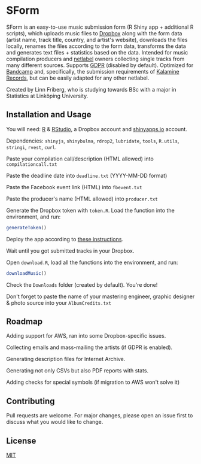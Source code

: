 # SForm

SForm is an easy-to-use music submission form (R Shiny app + additional R scripts), which uploads music files to [Dropbox](https://www.dropbox.com) along with the form data (artist name, track title, country, and artist's website), downloads the files locally, renames the files according to the form data, transforms the data and generates text files + statistics based on the data. Intended for music compilation producers and [netlabel](https://en.wikipedia.org/wiki/Netlabel) owners collecting single tracks from many different sources. Supports [GDPR](https://gdpr.eu) (disabled by default). Optimized for [Bandcamp](https://bandcamp.com) and, specifically, the submission requirements of [Kalamine Records](http://kalaminerecords.com), but can be easily adapted for any other netlabel.

Created by Linn Friberg, who is studying towards BSc with a major in Statistics at Linköping University.

## Installation and Usage

You will need: [R](https://www.r-project.org) & [RStudio](https://www.rstudio.com), a Dropbox account and [shinyapps.io](https://www.shinyapps.io) account.

Dependencies: `shinyjs`, `shinybulma`, `rdrop2`, `lubridate`, `tools`, `R.utils`, `stringi`, `rvest`, `curl`. 

Paste your compilation call/description (HTML allowed) into `compilationcall.txt`

Paste the deadline date into `deadline.txt` (YYYY-MM-DD format)

Paste the Facebook event link (HTML) into `fbevent.txt`

Paste the producer's name (HTML allowed) into `producer.txt`

Generate the Dropbox token with `token.R`. Load the function into the environment, and run:

```r
generateToken()
```

Deploy the app according to [these instructions](https://shiny.rstudio.com/articles/shinyapps.html). 

Wait until you got submitted tracks in your Dropbox.

Open `download.R`, load all the functions into the environment, and run:

```r
downloadMusic()
```

Check the `Downloads` folder (created by default). You're done!

Don't forget to paste the name of your mastering engineer, graphic designer & photo source into your `AlbumCredits.txt`

## Roadmap

Adding support for AWS, ran into some Dropbox-specific issues.

Collecting emails and mass-mailing the artists (if GDPR is enabled).

Generating description files for Internet Archive.

Generating not only CSVs but also PDF reports with stats.

Adding checks for special symbols (if migration to AWS won't solve it)

## Contributing
Pull requests are welcome. For major changes, please open an issue first to discuss what you would like to change.

## License
[MIT](https://choosealicense.com/licenses/mit/)